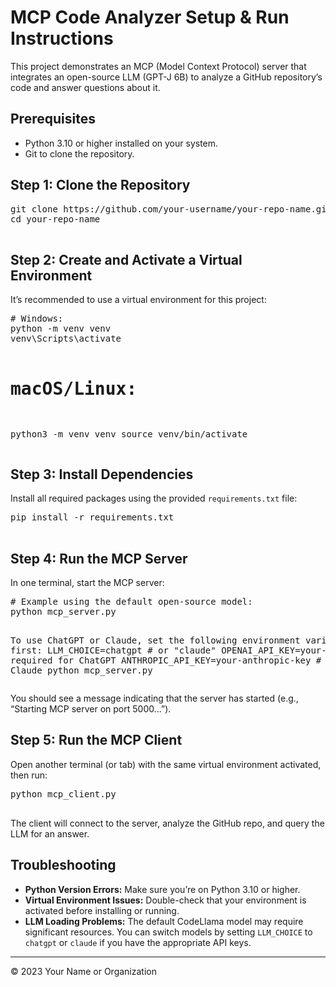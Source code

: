 
<body>
  <h1>MCP Code Analyzer Setup &amp; Run Instructions</h1>
  <p>
    This project demonstrates an MCP (Model Context Protocol) server that integrates
    an open-source LLM (GPT-J 6B) to analyze a GitHub repository’s code and answer
    questions about it.
  </p>
  
  <h2>Prerequisites</h2>
  <ul>
    <li>Python 3.10 or higher installed on your system.</li>
    <li>Git to clone the repository.</li>
  </ul>
  
  <h2>Step 1: Clone the Repository</h2>
  <pre>
git clone https://github.com/your-username/your-repo-name.git
cd your-repo-name
  </pre>
  
  <h2>Step 2: Create and Activate a Virtual Environment</h2>
  <p>It’s recommended to use a virtual environment for this project:</p>
  <pre>
# Windows:
python -m venv venv
venv\Scripts\activate

# macOS/Linux:
python3 -m venv venv
source venv/bin/activate
  </pre>
  
  <h2>Step 3: Install Dependencies</h2>
  <p>Install all required packages using the provided <code>requirements.txt</code> file:</p>
  <pre>
pip install -r requirements.txt
  </pre>
  
  <h2>Step 4: Run the MCP Server</h2>
  <p>In one terminal, start the MCP server:</p>
  <pre>
# Example using the default open-source model:
python mcp_server.py

To use ChatGPT or Claude, set the following environment variables first:
   LLM_CHOICE=chatgpt  # or "claude"
   OPENAI_API_KEY=your-openai-key      # required for ChatGPT
  ANTHROPIC_API_KEY=your-anthropic-key  # required for Claude
python mcp_server.py
  </pre>
  <p>You should see a message indicating that the server has started (e.g., “Starting MCP server on port 5000...”).</p>
  
  <h2>Step 5: Run the MCP Client</h2>
  <p>Open another terminal (or tab) with the same virtual environment activated, then run:</p>
  <pre>
python mcp_client.py
  </pre>
  <p>The client will connect to the server, analyze the GitHub repo, and query the LLM for an answer.</p>
  
  <h2>Troubleshooting</h2>
  <ul>
    <li><strong>Python Version Errors:</strong> Make sure you’re on Python 3.10 or higher.</li>
    <li><strong>Virtual Environment Issues:</strong> Double-check that your environment is activated before installing or running.</li>
    <li><strong>LLM Loading Problems:</strong> The default CodeLlama model may require significant resources. You can switch models by setting <code>LLM_CHOICE</code> to <code>chatgpt</code> or <code>claude</code> if you have the appropriate API keys.</li>
  </ul>
  
  <hr>
  <p>&copy; 2023 Your Name or Organization</p>
</body>
</html>
